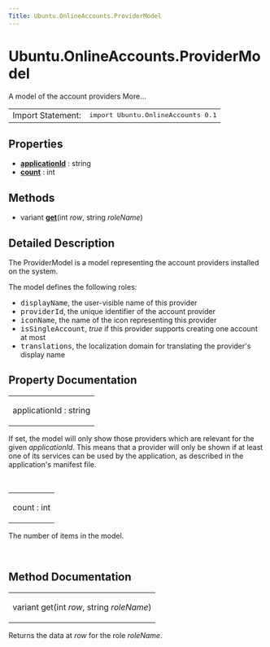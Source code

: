 ```yaml
---
Title: Ubuntu.OnlineAccounts.ProviderModel
---
```


# Ubuntu.OnlineAccounts.ProviderModel

<span class="subtitle"></span>
<!-- $$$ProviderModel-brief -->
<p>A model of the account providers More...</p>
<!-- @@@ProviderModel -->
<table class="alignedsummary">
<tr><td class="memItemLeft rightAlign topAlign"> Import Statement:</td><td class="memItemRight bottomAlign"> </b><tt>import Ubuntu.OnlineAccounts 0.1</tt></td></tr></table><ul>
</ul>
<h2>Properties</h2>
<ul>
<li class="fn"><b><b><a href="#applicationId-prop">applicationId</a></b></b> : string</li>
<li class="fn"><b><b><a href="#count-prop">count</a></b></b> : int</li>
</ul>
<h2>Methods</h2>
<ul>
<li class="fn">variant <b><b><a href="#get-method">get</a></b></b>(int <i>row</i>, string <i>roleName</i>)</li>
</ul>
<!-- $$$ProviderModel-description -->
<h2>Detailed Description</h2>
<p>The ProviderModel is a model representing the account providers installed on the system.</p>
<p>The model defines the following roles:</p>
<ul>
<li><tt>displayName</tt>, the user-visible name of this provider</li>
<li><tt>providerId</tt>, the unique identifier of the account provider</li>
<li><tt>iconName</tt>, the name of the icon representing this provider</li>
<li><tt>isSingleAccount</tt>, <i>true</i> if this provider supports creating one account at most</li>
<li><tt>translations</tt>, the localization domain for translating the provider's display name</li>
</ul>
<!-- @@@ProviderModel -->
<h2>Property Documentation</h2>
<!-- $$$applicationId -->
<table class="qmlname"><tr valign="top"><td class="tblQmlPropNode"><p><span class="name">applicationId</span> : <span class="type">string</span></p></td></tr></table><p>If set, the model will only show those providers which are relevant for the given <i>applicationId</i>. This means that a provider will only be shown if at least one of its services can be used by the application, as described in the application's manifest file.</p>
<!-- @@@applicationId -->
<br/>
<!-- $$$count -->
<table class="qmlname"><tr valign="top"><td class="tblQmlPropNode"><p><span class="name">count</span> : <span class="type">int</span></p></td></tr></table><p>The number of items in the model.</p>
<!-- @@@count -->
<br/>
<h2>Method Documentation</h2>
<!-- $$$get -->
<table class="qmlname"><tr valign="top"><td class="tblQmlFuncNode"><p><span class="type">variant</span> <span class="name">get</span>(<span class="type">int</span><i> row</i>, <span class="type">string</span><i> roleName</i>)</p></td></tr></table><p>Returns the data at <i>row</i> for the role <i>roleName</i>.</p>
<!-- @@@get -->
<br/>
